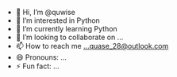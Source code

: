 - 👋 Hi, I’m @quwise
- 👀 I’m interested in Python
- 🌱 I’m currently learning Python
- 💞️ I’m looking to collaborate on ...
- 📫 How to reach me ...quase_28@outlook.com
- 😄 Pronouns: ...
- ⚡ Fun fact: ...

<!---
quwise/quwise is a ✨ special ✨ repository because its `README.md` (this file) appears on your GitHub profile.
You can click the Preview link to take a look at your changes.
--->
